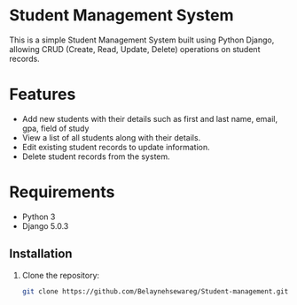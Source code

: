 # Student Management System

This is a simple Student Management System built using Python Django, allowing CRUD (Create, Read, Update, Delete) operations on student records.

# Features

- Add new students with their details such as first and last name, email, gpa, field of study
- View a list of all students along with their details.
- Edit existing student records to update information.
- Delete student records from the system.

# Requirements

- Python 3
- Django 5.0.3

## Installation

1. Clone the repository:
   ```bash
   git clone https://github.com/Belaynehsewareg/Student-management.git
